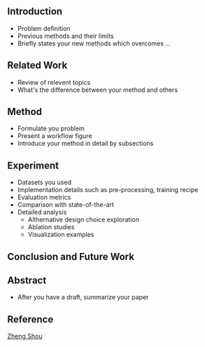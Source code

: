 ## Introduction
 - Problem definition
 - Previous methods and their limits
 - Briefly states your new methods which overcomes ...
## Related Work
 - Review of relevent topics
 - What's the difference between your method and others
## Method
 - Formulate you problem
 - Present a workflow figure
 - Introduce your method in detail by subsections
## Experiment
 - Datasets you used
 - Implementation details such as pre-processing, training recipe
 - Evaluation metrics
 - Comparison with state-of-the-art
 - Detailed analysis
    - Althernative design choice exploration
    - Ablation studies
    - Visualization examples
## Conclusion and Future Work
## Abstract
 - After you have a draft, summarize your paper
## Reference
[Zheng Shou](https://zhuanlan.zhihu.com/p/338193330)